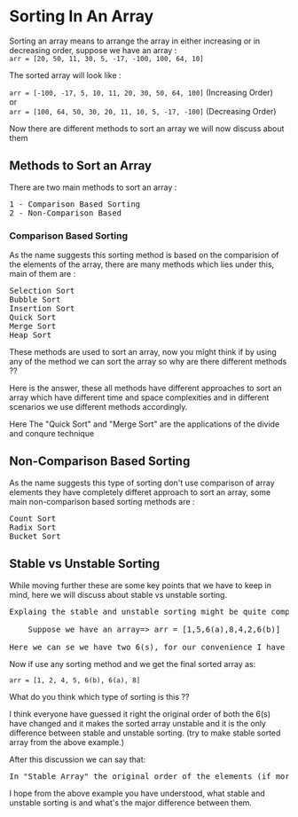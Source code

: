 # Sorting In An Array

Sorting an array means to arrange the array in either increasing or in decreasing order, suppose we have an array :  
`arr = [20, 50, 11, 30, 5, -17, -100, 100, 64, 10]`  

The sorted array will look like :   

`arr = [-100, -17, 5, 10, 11, 20, 30, 50, 64, 100]` 
(Increasing Order)   
or  
`arr = [100, 64, 50, 30, 20, 11, 10, 5, -17, -100]`
(Decreasing Order)  

Now there are different methods to sort an array we will now discuss about them

## Methods to Sort an Array

There are two main methods to sort an array : 

<pre>
1 - Comparison Based Sorting
2 - Non-Comparison Based 
</pre>

### Comparison Based Sorting 

As the name suggests this sorting method is based on the comparision of the elements of the array, there are many methods which lies under this, main of them are :  
<pre>
Selection Sort
Bubble Sort
Insertion Sort
Quick Sort
Merge Sort
Heap Sort
</pre>

These methods are used to sort an array, now you might think if by using any of the method we can sort the array so why are there different methods ??  

Here is the answer, these all methods have different approaches to sort an array which have different time and space complexities and in different scenarios we use different methods accordingly.

Here The "Quick Sort" and "Merge Sort" are the applications of the divide and conqure technique

## Non-Comparison Based Sorting

As the name suggests this type of sorting don't use comparison of array elements they have completely differet approach to sort an array, some main non-comparison based sorting methods are :  

<pre>
Count Sort
Radix Sort
Bucket Sort
</pre>

## Stable vs Unstable Sorting

While moving further these are some key points that we have to keep in mind, here we will discuss about stable vs unstable sorting.   

<pre>
Explaing the stable and unstable sorting might be quite complicated so here I'll be using an example to illustrate that what does stable and unstable sorting actually means  

    Suppose we have an array=> arr = [1,5,6(a),8,4,2,6(b)] 

Here we can se we have two 6(s), for our convenience I have marked the first 6 as 6(a) and second 6 as 6(b)
</pre>

Now if use any sorting method and we get the final sorted array as:  

`arr = [1, 2, 4, 5, 6(b), 6(a), 8]`  

What do you think which type of sorting is this ??  

I think everyone have guessed it right the original order of both the 6(s) have changed and it makes the sorted array unstable and it is the only difference between stable and unstable sorting. (try to make stable sorted array from the above example.)

After this discussion we can say that:   
<pre>
In "Stable Array" the original order of the elements (if more than one element of same vale exists) do not get changed after sorting while in "Unstable Array" the original order of the elements get changes after sorting the array.
</pre>

I hope from the above example you have understood, what stable and unstable sorting is and what's the major difference between them. 

